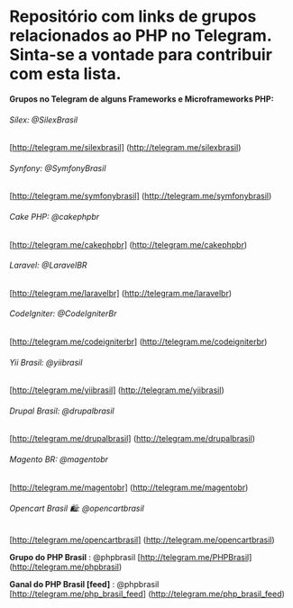 # Repositório com links de grupos relacionados ao PHP  no Telegram. Sinta-se a vontade para contribuir com esta lista.


 **Grupos no Telegram de alguns Frameworks e Microframeworks PHP:** 

###### Sílex: @SilexBrasil
[http://telegram.me/silexbrasil]
(http://telegram.me/silexbrasil)


###### Synfony: @SymfonyBrasil
[http://telegram.me/symfonybrasil]
(http://telegram.me/symfonybrasil)


###### Cake PHP: @cakephpbr
[http://telegram.me/cakephpbr]
(http://telegram.me/cakephpbr)


###### Laravel: @LaravelBR
[http://telegram.me/laravelbr]
(http://telegram.me/laravelbr)


###### CodeIgniter: @CodeIgniterBr
[http://telegram.me/codeigniterbr]
(http://telegram.me/codeigniterbr)



###### Yii Brasil: @yiibrasil
[http://telegram.me/yiibrasil]
(http://telegram.me/yiibrasil)



###### Drupal Brasil: @drupalbrasil
[http://telegram.me/drupalbrasil]
(http://telegram.me/drupalbrasil)


###### Magento BR: @magentobr
[http://telegram.me/magentobr]
(http://telegram.me/magentobr)


###### Opencart Brasil 🛍: @opencartbrasil
[http://telegram.me/opencartbrasil]
(http://telegram.me/opencartbrasil)


 **Grupo do PHP Brasil** : @phpbrasil 
 [http://telegram.me/PHPBrasil]
 (http://telegram.me/phpbrasil) 
 
 **Ganal do PHP Brasil [feed]** : @phpbrasil 
 [http://telegram.me/php_brasil_feed]
 (http://telegram.me/php_brasil_feed)
